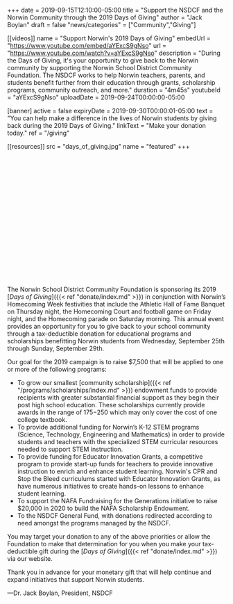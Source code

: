 +++
date    = 2019-09-15T12:10:00-05:00
title   = "Support the NSDCF and the Norwin Community through the 2019 Days of Giving"
author = "Jack Boylan"
draft   = false
"news/categories" = ["Community","Giving"]

[[videos]]
  name        = "Support Norwin's 2019 Days of Giving"
  embedUrl    = "https://www.youtube.com/embed/aYExcS9gNso"
  url         = "https://www.youtube.com/watch?v=aYExcS9gNso"
  description = "During the Days of Giving, it's your opportunity to give back to the Norwin community by supporting the Norwin School District Community Foundation. The NSDCF works to help Norwin teachers, parents, and students benefit further from their education through grants, scholarship programs, community outreach, and more."
  duration    = "4m45s"
  youtubeId   = "aYExcS9gNso"
  uploadDate  = 2019-09-24T00:00:00-05:00

[banner]
 active     = false
 expiryDate = 2019-09-30T00:00:01-05:00
 text       = "You can help make a difference in the lives of Norwin students by giving back during the 2019 Days of Giving."
 linkText   = "Make your donation today."
 ref        = "/giving"

[[resources]]
 src = "days_of_giving.jpg"
 name = "featured"
+++

<script src="https://fast.wistia.com/embed/medias/iv5p0s01gy.jsonp" async></script><script src="https://fast.wistia.com/assets/external/E-v1.js" async></script><div class="wistia_responsive_padding" style="padding:56.25% 0 0 0;position:relative;"><div class="wistia_responsive_wrapper" style="height:100%;left:0;position:absolute;top:0;width:100%;"><div class="wistia_embed wistia_async_iv5p0s01gy videoFoam=true" style="height:100%;position:relative;width:100%"><div class="wistia_swatch" style="height:100%;left:0;opacity:0;overflow:hidden;position:absolute;top:0;transition:opacity 200ms;width:100%;"><img src="https://fast.wistia.com/embed/medias/iv5p0s01gy/swatch" style="filter:blur(5px);height:100%;object-fit:contain;width:100%;" alt="" aria-hidden="true" onload="this.parentNode.style.opacity=1;" /></div></div></div></div>

The Norwin School District Community Foundation is sponsoring its 2019 [*Days of Giving*]({{< ref "donate/index.md" >}}) in conjunction with Norwin’s Homecoming Week festivities that include the Athletic Hall of Fame Banquet on Thursday night, the Homecoming Court and football game on Friday night, and the Homecoming parade on Saturday morning. This annual event provides an opportunity for you to give back to your school community through a tax-deductible donation for educational programs and scholarships benefitting Norwin students from Wednesday, September 25th through Sunday, September 29th.

Our goal for the 2019 campaign is to raise $7,500 that will be applied to one or more of the following programs:

* To grow our smallest [community scholarship]({{< ref "/programs/scholarships/index.md" >}}) endowment funds to provide recipients with greater substantial financial support as they begin their post high school education. These scholarships currently provide awards in the range of $175-$250 which may only cover the cost of one college textbook.
* To provide additional funding for Norwin’s K-12 STEM programs (Science, Technology, Engineering and Mathematics) in order to provide students and teachers with the specialized STEM curricular resources needed to support STEM instruction.
* To provide funding for Educator Innovation Grants, a competitive program to provide start-up funds for teachers to provide innovative instruction to enrich and enhance student learning. Norwin's CPR and Stop the Bleed curriculums started with Educator Innovation Grants, as have numerous initiatives to create hands-on lessons to enhance student learning.
* To support the NAFA Fundraising for the Generations initiative to raise $20,000 in 2020 to build the NAFA Scholarship Endowment.
* To the NSDCF General Fund, with donations redirected according to need amongst the programs managed by the NSDCF.

You may target your donation to any of the above priorities or allow the Foundation to make that determination for you when you make your tax-deductible gift during the [*Days of Giving*]({{< ref "donate/index.md" >}}) via our website.

Thank you in advance for your monetary gift that will help continue and expand initiatives that support Norwin students.

&mdash;Dr. Jack Boylan, President, NSDCF

